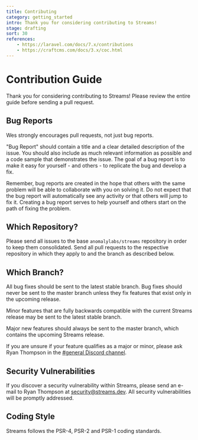 ```yaml
---
title: Contributing
category: getting_started
intro: Thank you for considering contributing to Streams!
stage: drafting
sort: 30
references:
    - https://laravel.com/docs/7.x/contributions
    - https://craftcms.com/docs/3.x/coc.html
---
```


# Contribution Guide

Thank you for considering contributing to Streams! Please review the entire guide before sending a pull request.

## Bug Reports

Wes strongly encourages pull requests, not just bug reports.

"Bug Report" should contain a title and a clear detailed description of the issue. You should also include as much relevant information as possible and a code sample that demonstrates the issue. The goal of a bug report is to make it easy for yourself - and others - to replicate the bug and develop a fix.

Remember, bug reports are created in the hope that others with the same problem will be able to collaborate with you on solving it. Do not expect that the bug report will automatically see any activity or that others will jump to fix it. Creating a bug report serves to help yourself and others start on the path of fixing the problem.


## Which Repository?

Please send all issues to the base `anomalylabs/streams` repository in order to keep them consolidated. Send all pull requests to the respective repository in which they apply to and the branch as described below.


## Which Branch?

All bug fixes should be sent to the latest stable branch. Bug fixes should never be sent to the master branch unless they fix features that exist only in the upcoming release.

Minor features that are fully backwards compatible with the current Streams release may be sent to the latest stable branch.

Major new features should always be sent to the master branch, which contains the upcoming Streams release.

If you are unsure if your feature qualifies as a major or minor, please ask Ryan Thompson in the [#general Discord channel](https://discord.gg/NsEcFQM).


## Security Vulnerabilities

If you discover a security vulnerability within Streams, please send an e-mail to Ryan Thompson at security@streams.dev. All security vulnerabilities will be promptly addressed.


## Coding Style

Streams follows the PSR-4, PSR-2 and PSR-1 coding standards.
